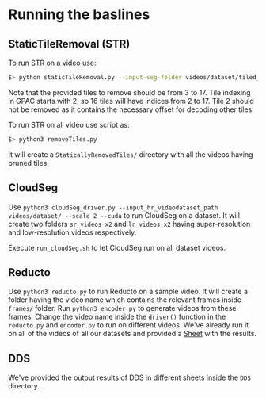 # Running the baslines
## StaticTileRemoval (STR)
To run STR on a video use: 
``` bash
$> python staticTileRemoval.py --input-seg-folder videos/dataset/tiled_4x4_mp4/video_name --tiles-to-remove 3 4 5 6
```
Note that the provided tiles to remove should be from 3 to 17. Tile indexing in GPAC starts with 2, so 16 tiles will have indices from 2 to 17. Tile 2 should not be removed as it contains the necessary offset for decoding other tiles.

To run STR on all video use script as:
``` bash
$> python3 removeTiles.py
```
It will create a `StaticallyRemovedTiles/` directory with all the videos having pruned tiles.

## CloudSeg
Use `python3 cloudSeg_driver.py --input_hr_videodataset_path videos/dataset/ --scale 2 --cuda` to run CloudSeg on a dataset. It will create two folders `sr_videos_x2` and `lr_videos_x2` having super-resolution and low-resolution videos respectively.

Execute `run_cloudSeg.sh` to let CloudSeg run on all dataset videos.

## Reducto
Use `python3 reducto.py` to run Reducto on a sample video. It will create a folder having the video name which contains the relevant frames inside `frames/` folder. Run `python3 encoder.py` to generate videos from these frames. Change the video name inside the `driver()` function in the `reducto.py` and `encoder.py` to run on different videos. We've already run it on all of the videos of all our datasets and provided a [Sheet](Reducto/Reducto-results.xlsx) with the results. 

## DDS
We've provided the output results of DDS in different sheets inside the `DDS` directory. 